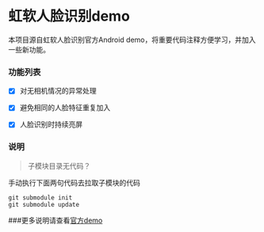 # 虹软人脸识别demo
本项目源自虹软人脸识别官方Android demo，将重要代码注释方便学习，并加入一些新功能。



### 功能列表

- [x] 对无相机情况的异常处理

- [x] 避免相同的人脸特征重复加入

- [x] 人脸识别时持续亮屏




### 说明
>子模块目录无代码？

手动执行下面两句代码去拉取子模块的代码

```shell
git submodule init
git submodule update
```



###更多说明请查看[官方demo](https://github.com/asdfqwrasdf/ArcFaceDemo/blob/master/README.md)



